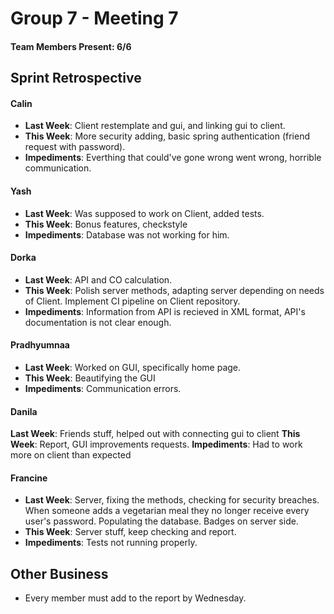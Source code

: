 # Group 7 - Meeting 7

#### Team Members Present: 6/6

## Sprint Retrospective

#### Calin
* **Last Week**: Client restemplate and gui, and linking gui to client.
* **This Week**: More security adding, basic spring authentication (friend request with password).
* **Impediments**: Everthing that could've gone wrong went wrong, horrible communication.


#### Yash
* **Last Week**: Was supposed to work on Client, added tests.
* **This Week**: Bonus features, checkstyle
* **Impediments**: Database was not working for him.

#### Dorka
* **Last Week**: API and CO calculation.
* **This Week**: Polish server methods, adapting server depending on needs of Client. Implement CI pipeline on Client repository.
* **Impediments**: Information from API is recieved in XML format, API's documentation is not clear enough.

#### Pradhyumnaa
* **Last Week**: Worked on GUI, specifically home page.
* **This Week**: Beautifying the GUI
* **Impediments**: Communication errors.

#### Danila
**Last Week**: Friends stuff, helped out with connecting gui to client
**This Week**: Report, GUI improvements requests.
**Impediments**: Had to work more on client than expected

#### Francine
* **Last Week**: Server, fixing the methods, checking for security breaches. When someone adds a vegetarian meal they no longer receive every user's password. Populating the database. Badges on server side.
* **This Week**: Server stuff, keep checking and report.
* **Impediments**: Tests not running properly.

## Other Business

* Every member must add to the report by Wednesday.